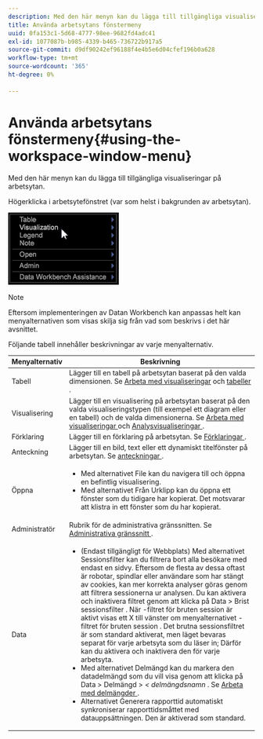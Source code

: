 ```yaml
---
description: Med den här menyn kan du lägga till tillgängliga visualiseringar på arbetsytan.
title: Använda arbetsytans fönstermeny
uuid: 0fa153c1-5d68-4777-98ee-9682fd4adc41
exl-id: 1077087b-b985-4339-b465-736722b917a5
source-git-commit: d9df90242ef96188f4e4b5e6d04cfef196b0a628
workflow-type: tm+mt
source-wordcount: '365'
ht-degree: 0%

---
```


# Använda arbetsytans fönstermeny{#using-the-workspace-window-menu}

Med den här menyn kan du lägga till tillgängliga visualiseringar på arbetsytan.

Högerklicka i arbetsytefönstret (var som helst i bakgrunden av arbetsytan).

![](assets/mnu_workspace.png)

>[!NOTE]
>
>Eftersom implementeringen av Datan Workbench kan anpassas helt kan menyalternativen som visas skilja sig från vad som beskrivs i det här avsnittet.

Följande tabell innehåller beskrivningar av varje menyalternativ.

<table id="table_00C0D3E6098E473E8D3B66F48FB635B3"> 
 <thead> 
  <tr> 
   <th colname="col1" class="entry"> Menyalternativ </th> 
   <th colname="col2" class="entry"> Beskrivning </th> 
  </tr> 
 </thead>
 <tbody> 
  <tr> 
   <td colname="col1"> Tabell </td> 
   <td colname="col2"> Lägger till en tabell på arbetsytan baserat på den valda dimensionen. Se <a href="../../../home/c-get-started/c-vis/c-vis.md#concept-f6c7728d5aaa4304bbf2e4dfaed48739"> Arbeta med visualiseringar</a> och <a href="../../../home/c-get-started/c-analysis-vis/c-tables/c-tables.md#concept-c632cb8ad9724f90ac5c294d52ae667f"> tabeller </a>. </td> 
  </tr> 
  <tr> 
   <td colname="col1"> Visualisering </td> 
   <td colname="col2"> Lägger till en visualisering på arbetsytan baserat på den valda visualiseringstypen (till exempel ett diagram eller en tabell) och de valda dimensionerna. Se <a href="../../../home/c-get-started/c-vis/c-vis.md#concept-f6c7728d5aaa4304bbf2e4dfaed48739"> Arbeta med visualiseringar </a> och <a href="../../../home/c-get-started/c-analysis-vis/c-analysis-vis.md#concept-cb5b9716d3404b2b888a55b3efec1fa5"> Analysvisualiseringar </a>. </td> 
  </tr> 
  <tr> 
   <td colname="col1"> Förklaring </td> 
   <td colname="col2"> Lägger till en förklaring på arbetsytan. Se <a href="../../../home/c-get-started/c-analysis-vis/c-legends/c-legends.md#concept-ba7a886967314ee5aa358f5949665494"> Förklaringar </a>. </td> 
  </tr> 
  <tr> 
   <td colname="col1"> Anteckning </td> 
   <td colname="col2"> Lägger till en bild, text eller ett dynamiskt titelfönster på arbetsytan. Se <a href="../../../home/c-get-started/c-analysis-vis/c-annots/c-annots.md#concept-ab80edcbc4204dd78c73630511f75ab0"> anteckningar </a>. </td> 
  </tr> 
  <tr> 
   <td colname="col1"> Öppna </td> 
   <td colname="col2"> <p> 
     <ul id="ul_173273B72EE24A52927B59E63F0BF19B"> 
      <li id="li_1EF395A0425047A9981891A0D9D29F07">Med alternativet <span class="wintitle"> File </span> kan du navigera till och öppna en befintlig visualisering. </li> 
      <li id="li_E02E8929B8E247B0A46F6D708C51B1E2">Med alternativet <span class="wintitle"> Från Urklipp </span> kan du öppna ett fönster som du tidigare har kopierat. Det motsvarar att klistra in ett fönster som du har kopierat. </li> 
     </ul> </p> </td> 
  </tr> 
  <tr> 
   <td colname="col1"> Administratör </td> 
   <td colname="col2"> Rubrik för de administrativa gränssnitten. Se <a href="../../../home/c-get-started/c-admin-intrf/c-admin-intrf.md#concept-855c1a91e1a948969fab592adca15f74"> Administrativa gränssnitt </a>. </td> 
  </tr> 
  <tr> 
   <td colname="col1"> Data </td> 
   <td colname="col2"> <p> 
     <ul id="ul_CFAC2CBB10464079A78A9127C25482FF"> 
      <li id="li_78C64D2602674C2D85509422FF055D5C">(Endast tillgängligt för Webbplats) Med alternativet <span class="wintitle"> Sessionsfilter </span> kan du filtrera bort alla besökare med endast en sidvy. Eftersom de flesta av dessa oftast är robotar, spindlar eller användare som har stängt av cookies, kan mer korrekta analyser göras genom att filtrera sessionerna ur analysen. Du kan aktivera och inaktivera filtret genom att klicka på <span class="uicontrol"> Data </span> &gt; <span class="uicontrol"> Brist sessionsfilter </span>. När <span class="wintitle">-filtret för bruten session </span> är aktivt visas ett X till vänster om menyalternativet <span class="wintitle">-filtret för bruten session </span>. Det brutna sessionsfiltret <span class="wintitle"> är som standard aktiverat, men läget bevaras separat för varje arbetsyta som du läser in; Därför kan du aktivera och inaktivera den för varje arbetsyta.</span> </li> 
      <li id="li_DB69A4EAD6964CCEAE59E1B2E9CED394">Med alternativet <span class="wintitle"> Delmängd </span> kan du markera den datadelmängd som du vill visa genom att klicka på <span class="uicontrol"> Data </span> &gt; <span class="uicontrol"> Delmängd </span> &gt; <i>&lt; <span class="uicontrol"> delmängdsnamn </span></i>. Se <a href="../../../home/c-get-started/c-vis/c-wk-subsets/c-wk-subsets.md#concept-43809322b6374d5cb2536630a13e943b"> Arbeta med delmängder </a>. </li> 
      <li id="li_1B3C3835F1F94028AA45FC29D04F8CF8">Alternativet <span class="wintitle"> Generera rapporttid automatiskt </span> synkroniserar rapporttidsmåttet med datauppsättningen. Den är aktiverad som standard. </li> 
     </ul> </p> </td> 
  </tr> 
 </tbody> 
</table>
